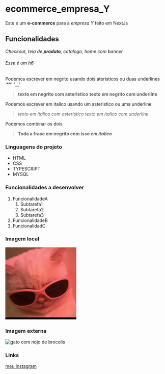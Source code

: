 # ecommerce_empresa_Y
Este é um **e-commerce** para a *empresa Y* feito em NextJs

## Funcionalidades
_Checkout, tela de **produto**, catalogo, home com banner_

###### Esse é um h6


Podemos escrever em negrito usando dois ateristicos ou duas underlines '**' '__'
> **texto em negrito com asteristico** __texto em negrito com underline__

Podemos escrever em italico usando um asteristico ou uma underline 
>*texto em italico com asteristico* _texto em italico com underline_

Podemos combinar os dois
>**Toda a frase em negrito com _isso em italico_**

### Linguagens do projeto

* HTML
* CSS
* TYPESCRIPT
* MYSQL

### Funcionalidades a desenvolver 

1. FuncionalidadeA
    1. Subtarefa1
    2. Subtarefa2
    3. Subtarefa3
2. FuncionalidadeB
3. FuncionalidadC


### Imagem local

![gatinho fofo de óculos](img/gatinho.jpeg)

### Imagem externa
![gato com nojo de brocolis](https://pt.quizur.com/_image?href=https://img.quizur.com/f/img6254a041504a05.29914252.jpg?lastEdited=1649713228&w=600&h=600&f=webp)

### Links

[meu instagram](https://www.instagram.com/tyago404/)